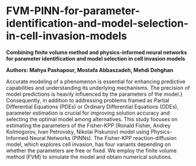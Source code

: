 # FVM-PINN-for-parameter-identification-and-model-selection-in-cell-invasion-models

**Combining finite volume method and physics-informed neural networks for parameter
identification and model selection in cell invasion models**

**Authors: Mahya Pashapour, Mostafa Abbaszadeh, Mehdi Dehghan**

Accurate modeling of a phenomenon is essential for enhancing predictive capabilities
and understanding its underlying mechanisms. The precision of model predictions is
heavily influenced by the parameters of the model.} Consequently, in addition to
addressing problems framed as Partial Differential Equations (PDEs) or Ordinary
Differential Equations (ODEs), parameter estimation is crucial for improving solution
accuracy and selecting the optimal model among alternatives. This study focuses on
estimating the parameters of the Fisher-KPP (Ronald Fisher, Andrey Kolmogorov, Ivan
Petrovsky, Nikolai Piskunov) model using Physics-Informed Neural Networks (PINNs).
The Fisher-KPP reaction-diffusion model, which explores cell invasion, has four
variants depending on whether the parameters are free or fixed. We employ the finite
volume method (FVM) to simulate the model and obtain numerical solutions.
